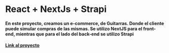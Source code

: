 # React + NextJs + Strapi

#### En este proyecto, creamos un e-commerce, de Guitarras. Donde el cliente puede simular compras de las mismas. Se utilizo NextJS para el front-end, mientras que para el lado del back-end se utilizo Strapi

#### [Link al proyecto](https://stately-fox-5b0f74.netlify.app/)

